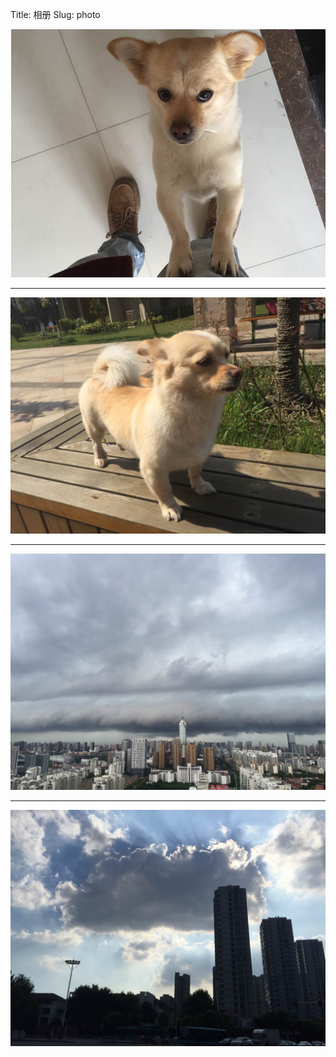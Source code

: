 Title: 相册
Slug: photo

![O.O](../images/2.jpg)

----------

![O.O](../images/1.jpg)

----------
![O.O](../images/3.jpg)

----------
![O.O](../images/4.jpg)

